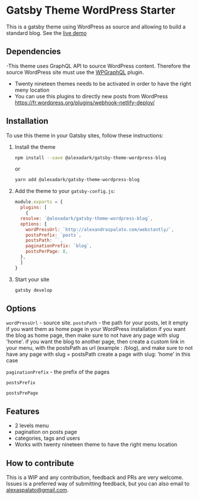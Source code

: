 # Gatsby Theme WordPress Starter

This is a gatsby theme using WordPress as source and allowing to build a standard blog.
See the [live demo](https://gatsby-theme-wordpress-blog.netlify.com/)

## Dependencies

-This theme uses GraphQL API to source WordPress content. Therefore the source WordPress site must use the [WPGraphQL](https://www.wpgraphql.com/) plugin.

- Twenty nineteen themes needs to be activated in order to have the right meny location
- You can use this plugins to directly new posts from WordPress https://fr.wordpress.org/plugins/webhook-netlify-deploy/

## Installation

To use this theme in your Gatsby sites, follow these instructions:

1.  Install the theme

    ```sh
    npm install --save @alexadark/gatsby-theme-wordpress-blog
    ```

    or

    ```sh
    yarn add @alexadark/gatsby-theme-wordpress-blog
    ```

2.  Add the theme to your `gatsby-config.js`:

    ```js
    module.exports = {
      plugins: [
        {
      resolve: `@alexadark/gatsby-theme-wordpress-blog`,
      options: {
        wordPressUrl: `http://alexandraspalato.com/webstantly/`,
        postsPrefix: `posts`,
        postsPath: ``,
        paginationPrefix: `blog`,
        postsPerPage: 8,
      },
      ]
    }
    ```

3.  Start your site
    ```sh
    gatsby develop
    ```

## Options

`wordPressUrl` - source site.
`postsPath` - the path for your posts, let it empty if you want them as home page
in your WordPress installation if you want the blog as home page, then make sure to not have any page with slug 'home'.
if you want the blog to another page, then create a custom link in your menu, with the postsPath as url (example : /blog), and make sure to not have any page with slug = postsPath
create a page with slug: 'home' in this case

`paginationPrefix` - the prefix of the pages

`postsPrefix`

`postsPrePage`

## Features

- 2 levels menu
- pagination on posts page
- categories, tags and users
- Works with twenty nineteen theme to have the right menu location

## How to contribute

This is a WIP and any contribution, feedback and PRs are very welcome. Issues is a preferred way of submitting feedback, but you can also email to [alexaspalato@gmail.com](mailto:alexaspalato@gmail.com).
